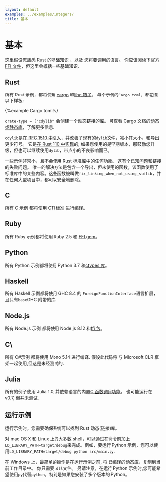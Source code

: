 ```yaml
---
layout: default
examples: ../examples/integers/
title: 基本
---
```


# 基本

这里假设您熟悉 Rust 的基础知识 ，以及 您将要调用的语言。 你应该阅读下[官方 FFI 文件][official]，但这里会概括一些基础知识.

## Rust

所有 Rust 示例，都将使用 [cargo] 和[libc 箱子][libc]。 每个示例的`Cargo.toml`，都包含以下样板:

{%example Cargo.toml%}

`crate-type = ["cdylib"]`会创建一个动态链接的库。 可查看 Cargo 文档的[动态或静态库][dyn-stat]，了解更多信息.

`cdylib`是[在 RFC 1510 中引入][rfc1510]，并改善了现有的`dylib`文件，减小其大小，和导出更少符号。 它是[在 Rust 1.10 中实现][rust-1.10]的; 如果您使用的是早期版本，那鼓励您升级，但也可以继续使用`dylib`，带点小的不良影响而已。

一些示例非常小，且不会使用 Rust 标准库中的任何功能。 这有个[已知问题][rust-18807]和链接的失败问题。 唯一的解决方法是包含一个导出，但未使用的函数，该函数使用了标准库中的某些内容。这些函数被叫做`fix_linking_when_not_using_stdlib`，并在任何大型项目中，都可以安全地删除。

## C

所有 C 示例 都将使用 C11 标准 进行编译。

## Ruby

所有 Ruby 示例都将使用 Ruby 2.5 和 [FFI gem][gem]。

## Python

所有 Python 示例都将使用 Python 3.7 和[ctypes 库][ctypes]。

## Haskell

所有 Haskell 示例都将使用 GHC 8.4 的 `ForeignFunctionInterface`语言扩展，且只有`base`GHC 附带的库.

## Node.js

所有 Node.js 示例 都将使用 Node.js 8.12 和[ffi 包][node-ffi]。

## C\

所有 C#示例 都将使用 Mono 5.14 进行编译. 假设此代码将 与 Microsoft CLR 框架一起使用,但这是未经测试的.

## Julia

所有的例子使用 Julia 1.0, 并依赖语言的内置[C 函数调用功能][julia-c]。 也可能运行在 v0.7, 但并未测试.

## 运行示例

运行示例时，您需要确保系统可以找到 Rust 动态(链接)库。

对 mac OS X 和 Linux 上的大多数 shell，可以通过在命令前加上`LD_LIBRARY_PATH=target/debug`来完成。例如，要运行 Python 示例，您可以使用`LD_LIBRARY_PATH=target/debug python src/main.py`.

在 Windows 上，最简单的操作是在运行示例之前, 将 已编译的动态库，复制到当前工作目录中。 你只需要`.dll`文件。 另请注意，在运行 Python 示例时,您可能希望使用`py`代替`python`，特别是如果您安装了多个版本的 Python。

[official]: https://doc.rust-lang.org/book/ffi.html
[cargo]: https://crates.io/
[libc]: http://doc.rust-lang.org/libc/libc/index.html
[dyn-stat]: http://doc.crates.io/manifest.html#building-dynamic-or-static-libraries
[rfc1510]: https://github.com/rust-lang/rfcs/blob/master/text/1510-cdylib.md
[rust-1.10]: https://blog.rust-lang.org/2016/07/07/Rust-1.10.html
[rust-18807]: https://github.com/rust-lang/rust/issues/18807
[gem]: https://github.com/ffi/ffi
[ctypes]: https://docs.python.org/3/library/ctypes.html
[node-ffi]: https://www.npmjs.com/package/node-ffi
[julia-c]: https://docs.julialang.org/en/v1/manual/calling-c-and-fortran-code
